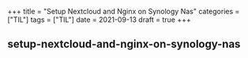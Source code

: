 +++
title = "Setup Nextcloud and Nginx on Synology Nas"
categories = ["TIL"]
tags = ["TIL"]
date = 2021-09-13
draft = true
+++

## setup-nextcloud-and-nginx-on-synology-nas
